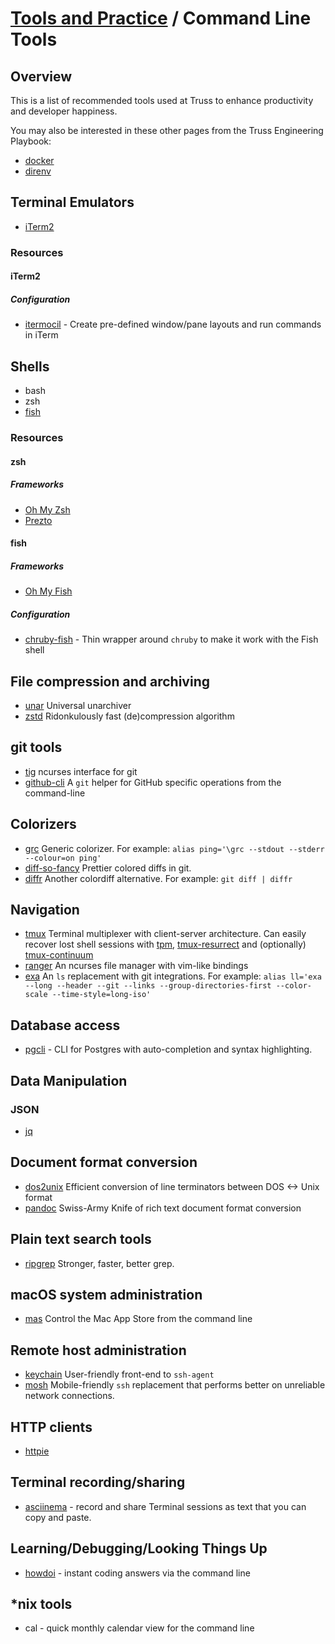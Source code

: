 # [Tools and Practice](../README.md) / Command Line Tools

## Overview

This is a list of recommended tools used at Truss to enhance productivity and
developer happiness.

You may also be interested in these other pages from the Truss Engineering Playbook:

* [docker](https://github.com/trussworks/Engineering-Playbook/tree/master/developing/docker)
* [direnv](https://github.com/trussworks/Engineering-Playbook/tree/master/developing/direnv)

## Terminal Emulators

* [iTerm2](https://iterm2.com/)

### Resources

#### iTerm2

##### Configuration

* [itermocil](https://github.com/TomAnthony/itermocil) - Create pre-defined
window/pane layouts and run commands in iTerm

## Shells

* bash
* zsh
* [fish](https://fishshell.com/)

### Resources

#### zsh

##### Frameworks

* [Oh My Zsh](https://ohmyz.sh/)
* [Prezto](https://github.com/sorin-ionescu/prezto)

#### fish

##### Frameworks

* [Oh My Fish](https://github.com/oh-my-fish/oh-my-fish)

##### Configuration

* [chruby-fish](https://github.com/JeanMertz/chruby-fish) - Thin wrapper around
`chruby` to make it work with the Fish shell

## File compression and archiving

* [unar](https://unarchiver.c3.cx/commandline) Universal unarchiver
* [zstd](https://facebook.github.io/zstd/) Ridonkulously fast (de)compression algorithm

## git tools

* [tig](https://github.com/jonas/tig) ncurses interface for git
* [github-cli](https://github.com/cli/cli) A `git` helper for GitHub specific operations from the command-line

## Colorizers

* [grc](https://korpus.juls.savba.sk/~garabik/software/grc.html) Generic colorizer.
  For example: `alias ping='\grc --stdout --stderr --colour=on ping'`
* [diff-so-fancy](https://github.com/so-fancy/diff-so-fancy) Prettier colored diffs in git.
* [diffr](https://github.com/mookid/diffr) Another colordiff alternative.
  For example: `git diff | diffr`

## Navigation

* [tmux](https://github.com/tmux/tmux) Terminal multiplexer with client-server architecture.
  Can easily recover lost shell sessions with [tpm](https://github.com/tmux-plugins/tpm), [tmux-resurrect](https://github.com/tmux-plugins/tmux-resurrect) and (optionally) [tmux-continuum](https://github.com/tmux-plugins/tmux-continuum)
* [ranger](https://ranger.github.io/) An ncurses file manager with vim-like bindings
* [exa](https://the.exa.website/) An `ls` replacement with git integrations.
  For example: `alias ll='exa --long --header --git --links --group-directories-first --color-scale --time-style=long-iso'`

## Database access

* [pgcli](https://www.pgcli.com/) - CLI for Postgres with auto-completion and
syntax highlighting.

## Data Manipulation

### JSON

* [jq](https://stedolan.github.io/jq/)

## Document format conversion

* [dos2unix](https://waterlan.home.xs4all.nl/dos2unix.html) Efficient conversion of line terminators between DOS <-> Unix format
* [pandoc](https://pandoc.org/) Swiss-Army Knife of rich text document format conversion

## Plain text search tools

* [ripgrep](https://github.com/BurntSushi/ripgrep) Stronger, faster, better grep.

## macOS system administration

* [mas](https://github.com/mas-cli/mas) Control the Mac App Store from the command line

## Remote host administration

* [keychain](https://www.funtoo.org/Keychain) User-friendly front-end to `ssh-agent`
* [mosh](https://mosh.org/) Mobile-friendly `ssh` replacement that performs better on unreliable network connections.

## HTTP clients

* [httpie](https://httpie.org/)

## Terminal recording/sharing

* [asciinema](https://asciinema.org/) - record and share Terminal sessions as
text that you can copy and paste.

## Learning/Debugging/Looking Things Up

* [howdoi](https://github.com/gleitz/howdoi) - instant coding answers via the command line

## *nix tools

* cal - quick monthly calendar view for the command line
